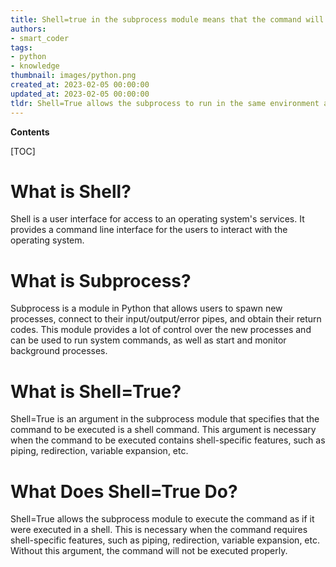 ```yaml
---
title: Shell=true in the subprocess module means that the command will be executed through the user's default shell
authors:
- smart_coder
tags:
- python
- knowledge
thumbnail: images/python.png
created_at: 2023-02-05 00:00:00
updated_at: 2023-02-05 00:00:00
tldr: Shell=True allows the subprocess to run in the same environment as the shell, enabling it to access shell commands.
---
```


**Contents**

[TOC]

# What is Shell?
Shell is a user interface for access to an operating system's services. It provides a command line interface for the users to interact with the operating system.

# What is Subprocess?
Subprocess is a module in Python that allows users to spawn new processes, connect to their input/output/error pipes, and obtain their return codes. This module provides a lot of control over the new processes and can be used to run system commands, as well as start and monitor background processes.

# What is Shell=True?
Shell=True is an argument in the subprocess module that specifies that the command to be executed is a shell command. This argument is necessary when the command to be executed contains shell-specific features, such as piping, redirection, variable expansion, etc. 

# What Does Shell=True Do?
Shell=True allows the subprocess module to execute the command as if it were executed in a shell. This is necessary when the command requires shell-specific features, such as piping, redirection, variable expansion, etc. Without this argument, the command will not be executed properly.
